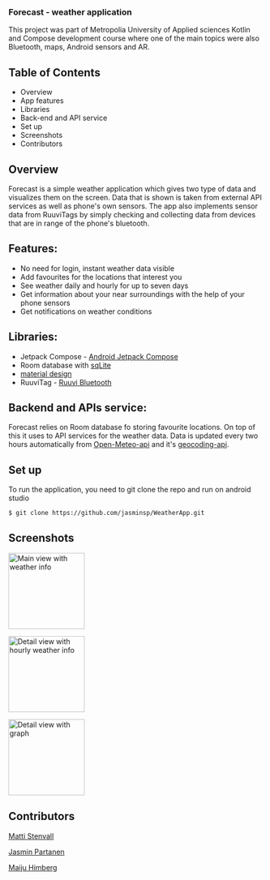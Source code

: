 ### Forecast - weather application

This project was part of Metropolia University of Applied sciences Kotlin and Compose development course where one of the main topics were
also Bluetooth, maps, Android sensors and AR.

## Table of Contents

- Overview
- App features
- Libraries
- Back-end and API service
- Set up
- Screenshots
- Contributors

## Overview

Forecast is a simple weather application which gives two type of data and visualizes them on the screen. Data that is shown
is taken from external API services as well as phone's own sensors. The app also implements sensor data from RuuviTags by
simply checking and collecting data from devices that are in range of the phone's bluetooth. 

## Features:

- No need for login, instant weather data visible
- Add favourites for the locations that interest you
- See weather daily and hourly for up to seven days
- Get information about your near surroundings with the help of your phone sensors
- Get notifications on weather conditions

## Libraries:

- Jetpack Compose - [Android Jetpack Compose](https://developer.android.com/jetpack)
- Room database with [sqLite](https://www.sqlite.org/index.html)
- [material design](https://material.io/)
- RuuviTag - [Ruuvi Bluetooth](https://github.com/ruuvi/com.ruuvi.bluetooth)

## Backend and APIs service:

Forecast relies on Room database fo storing favourite locations. On top of this it uses to API services for the weather data. 
Data is updated every two hours automatically from [Open-Meteo-api](https://open-meteo.com/en) and it's [geocoding-api](https://open-meteo.com/en/docs/geocoding-api).

## Set up

To run the application, you need to git clone the repo and run on android studio

```
$ git clone https://github.com/jasminsp/WeatherApp.git

```

## Screenshots

<img
  src="https://users.metropolia.fi/~mattist/forecast/forecast_a.png"
  alt="Main view with weather info"
  title="Forecast main view"
  style="display: inline-block; margin: 0 auto; width: 150px">
  
<img
  src="https://users.metropolia.fi/~mattist/forecast/forecast_b.png"
  alt="Detail view with hourly weather info"
  title="Forecast detail view"
  style="display: inline-block; margin: 0 auto; width: 150px">
  
<img
  src="https://users.metropolia.fi/~mattist/forecast/forecast_c.png"
  alt="Detail view with graph"
  title="Forecast graph"
  style="display: inline-block; margin: 0 auto; width: 150px">

## Contributors

[Matti Stenvall](https://github.com/stenvma81)

[Jasmin Partanen](https://github.com/jasminsp)

[Maiju Himberg](https://github.com/maijuhimberg)
